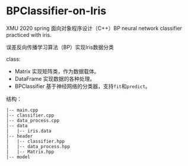 # BPClassifier-on-Iris

XMU 2020 spring 面向对象程序设计（C++）BP neural network classifier practiced with iris.

误差反向传播学习算法（BP）实现Iris数据分类

class:
+ Matrix 实现矩阵类，作为数据载体。
+ DataFrame 实现数据的各种处理。
+ BPClassifier 基于神经网络的分类器，支持`fit`和`predict`。

结构：
```
|-- main.cpp
|-- classifier.cpp
|-- data_process.cpp 
|-- data   
|   |-- iris.data
|-- header
|   |-- classifier.hpp
|   |-- data_process.hpp
|   |-- Matrix.hpp
|-- model
```
